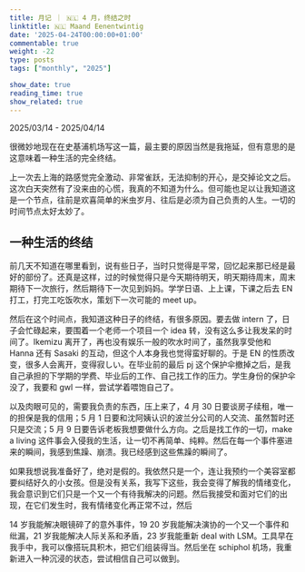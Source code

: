 ```yaml
---
title: 月记 ｜ 🇳🇱 4 月，终结之时
linktitle: 🇳🇱 Maand Eenentwintig
date: '2025-04-24T00:00:00+01:00'
commentable: true
weight: -22
type: posts
tags: ["monthly", "2025"]

show_date: true
reading_time: true
show_related: true
---
```


2025/03/14 - 2025/04/14

很微妙地现在在史基浦机场写这一篇，最主要的原因当然是我拖延，但有意思的是这意味着一种生活的完全终结。

<!--more-->

上一次去上海的路感觉完全激动、非常雀跃，无法抑制的开心，是交掉论文之后。这次白天突然有了没来由的心慌，我真的不知道为什么。但可能也足以让我知道这是一个节点，往前是欢喜简单的米虫岁月、往后是必须为自己负责的人生。一切的时间节点太好太妙了。

## 一种生活的终结

前几天不知道在哪里看到，说有些日子，当时只觉得是平常，回忆起来那已经是最好的部份了。还真是这样，过的时候觉得只是今天期待明天，明天期待周末，周末期待下一次旅行，然后期待下一次见到妈妈。学学日语、上上课，下课之后去 EN 打工，打完工吃饭吹水，策划下一次可能的 meet up。

然后在这个时间点，我知道这种日子的终结，有很多原因。要去做 intern 了，日子会忙碌起来，要围着一个老师一个项目一个 idea 转，没有这么多让我发呆的时间了。Ikemizu 离开了，再也没有娱乐一般的吹水时间了，虽然我享受他和 Hanna 还有 Sasaki 的互动，但这个人本身我也觉得蛮好聊的。于是 EN 的性质改变，很多人会离开，变得寂しい。在毕业前的最后 pj 这个保护伞撤掉之后，是我自己承担的下学期的学费、毕业后的工作、自己找工作的压力。学生身份的保护伞没了，我要和 gwl 一样，尝试学着喂饱自己了。

以及肉眼可见的，需要我负责的东西，压上来了，4 月 30 日要谈房子续租，唯一的担保是我的信用；5 月 1 日要和沈阿姨认识的波兰分公司的人交流、虽然暂时还只是交流；5 月 9 日要告诉老板我想要做什么方向。之后是找工作的一切，make a living 这件事会入侵我的生活，让一切不再简单、纯粹。然后在每一个事件塞进来的瞬间，我感到焦躁、崩溃。我已经感到这些焦躁的瞬间了。

如果我想说我准备好了，绝对是假的。我依然只是一个，连让我预约一个美容室都要纠结好久的小女孩。但是没有关系，我写下这些，我会变得了解我的情绪变化，我会意识到它们只是一个又一个有待我解决的问题。然后我接受和面对它们的出现，在它们发生时，我有情绪变化再正常不过，然后

14 岁我能解决眼镜碎了的意外事件，19 20 岁我能解决演协的一个又一个事件和纰漏，21 岁我能解决人际关系和矛盾，23 岁我能重新 deal with LSM。工具早在我手中，我可以像搭玩具积木，把它们组装得当。然后坐在 schiphol 机场，我重新进入一种沉浸的状态，尝试相信自己可以做到。